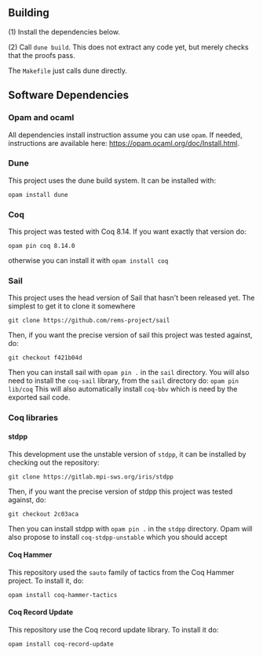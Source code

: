 ## Building

(1) Install the dependencies below.

(2) Call `dune build`. This does not extract any code yet, but merely checks that the proofs pass.

The `Makefile` just calls dune directly.


## Software Dependencies

### Opam and ocaml

All dependencies install instruction assume you can use `opam`. If needed,
instructions are available here: https://opam.ocaml.org/doc/Install.html.


### Dune

This project uses the dune build system. It can be installed with:
```
opam install dune
```


### Coq

This project was tested with Coq 8.14. If you want exactly that version do:
```
opam pin coq 8.14.0
```
otherwise you can install it with `opam install coq`


### Sail 

This project uses the head version of Sail that hasn't been released yet. The
simplest to get it to clone it somewhere
```
git clone https://github.com/rems-project/sail
```

Then, if you want the precise version of sail this project was tested
against, do:
```
git checkout f421b04d
```

Then you can install sail with `opam pin .` in the `sail` directory. You will
also need to install the `coq-sail` library, from the `sail` directory do: ```
opam pin lib/coq ``` This will also automatically install `coq-bbv` which is
need by the exported sail code.


### Coq libraries

#### stdpp

This development use the unstable version of `stdpp`, it can be installed by
checking out the repository: 
```
git clone https://gitlab.mpi-sws.org/iris/stdpp
```

Then, if you want the precise version of stdpp this project was tested
against, do:
```
git checkout 2c03aca
```

Then you can install stdpp with `opam pin .` in the `stdpp` directory. Opam will
also propose to install `coq-stdpp-unstable` which you should accept

#### Coq Hammer

This repository used the `sauto` family of tactics from the Coq Hammer project.
To install it, do:
```
opam install coq-hammer-tactics
```

#### Coq Record Update

This repository use the Coq record update library. To install it do:
```
opam install coq-record-update
```